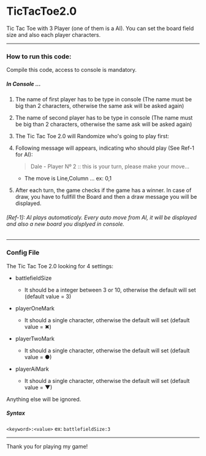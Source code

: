 # TicTacToe2.0
Tic Tac Toe with 3 Player (one of them is a AI). You can set the board field size and also each player characters.

---

### How to run this code:
Compile this code, access to console is mandatory.

##### In Console ...

1. The name of first player has to be type in console (The name must be big than 2 characters, otherwise the same ask will be asked again)

2. The name of second player has to be type in console (The name must be big than 2 characters, otherwise the same ask will be asked again)

3. The Tic Tac Toe 2.0 will Randomize who's going to play first:

4. Following message will appears, indicating who should play (See Ref-1 for AI): 
      > Dale - Player Nº 2 :: this is your turn, please make your move...
   * The move is Line,Column ... ex: 0,1
   
5. After each turn, the game checks if the game has a winner. In case of draw, you have to fullfill the Board and then a draw message you will be displayed.


###### [Ref-1]: AI plays automaticaly. Every auto move from AI, it will be displayed and also a new board you displyed in console.

---

### Config File

The Tic Tac Toe 2.0 looking for 4 settings: 
* battlefieldSize
  - It should be a integer between 3 or 10, otherwise the default will set (default value = 3)
  
* playerOneMark
  - It should a single character, otherwise the default will set (default value = ✖)
  
* playerTwoMark
  - It should a single character, otherwise the default will set (default value = ●)
  
* playerAiMark
  - It should a single character, otherwise the default will set (default value = ▼)

Anything else will be ignored.

##### Syntax
`<keyword>:<value>` ex: `battlefieldSize:3`


---
Thank you for playing my game!

